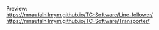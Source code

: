 Preview:
<br> https://mnaufalhilmym.github.io/TC-Software/Line-follower/
<br> https://mnaufalhilmym.github.io/TC-Software/Transporter/
